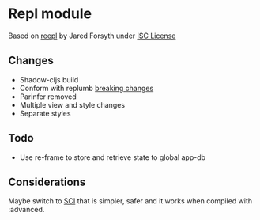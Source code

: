 # Repl module

Based on [reepl](https://github.com/jaredly/reepl) by Jared Forsyth under
[ISC License](https://opensource.org/licenses/ISC)

## Changes

- Shadow-cljs build
- Conform with replumb [breaking changes](https://github.com/arichiardi/replumb#usage)
- Parinfer removed
- Multiple view and style changes
- Separate styles

## Todo

- Use re-frame to store and retrieve state to global app-db

## Considerations

Maybe switch to [SCI](https://github.com/borkdude/sci) that is simpler, safer and it
works when compiled with :advanced.
